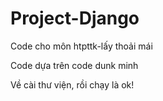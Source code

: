 # Project-Django

Code cho môn htpttk-lấy thoải mái 

Code dựa trên code dunk minh

Về cài thư viện, rồi chạy là ok!

